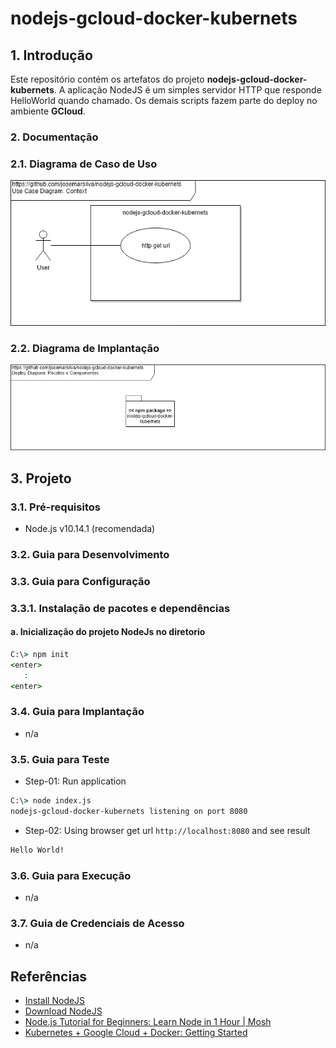 # nodejs-gcloud-docker-kubernets

## 1. Introdução ##

Este repositório contém os artefatos do projeto **nodejs-gcloud-docker-kubernets**. A aplicação NodeJS é um simples servidor HTTP que responde HelloWorld quando chamado. Os demais scripts fazem parte do deploy no ambiente **GCloud**.


### 2. Documentação ###

### 2.1. Diagrama de Caso de Uso ###

![UseCaseDiagram-Context](doc/UseCaseDiagram-Context.png)


### 2.2. Diagrama de Implantação

![DeployDiagram-Context](doc/DeployDiagram-Context.png)


## 3. Projeto ##

### 3.1. Pré-requisitos ###

* Node.js v10.14.1 (recomendada)


### 3.2. Guia para Desenvolvimento ###

 

### 3.3. Guia para Configuração ###


### 3.3.1. Instalação de pacotes e dependências ###

#### a. Inicialização do projeto NodeJs no diretorio

```cmd
C:\> npm init
<enter>
   :
<enter>
```


### 3.4. Guia para Implantação ###

* n/a



### 3.5. Guia para Teste ###

* Step-01: Run application

```cmd
C:\> node index.js
nodejs-gcloud-docker-kubernets listening on port 8080
```

* Step-02: Using browser get url `http://localhost:8080` and see result

```cmd
Hello World!
```


### 3.6. Guia para Execução ###

* n/a


### 3.7. Guia de Credenciais de Acesso ###

* n/a



## Referências ##

* [Install NodeJS](https://blog.teamtreehouse.com/install-node-js-npm-windows)
* [Download NodeJS](https://nodejs.org/en/download/)
* [Node.js Tutorial for Beginners: Learn Node in 1 Hour | Mosh](https://www.youtube.com/watch?v=TlB_eWDSMt4)
* [Kubernetes + Google Cloud + Docker: Getting Started](https://www.youtube.com/watch?v=GTRS9zRWs80)
